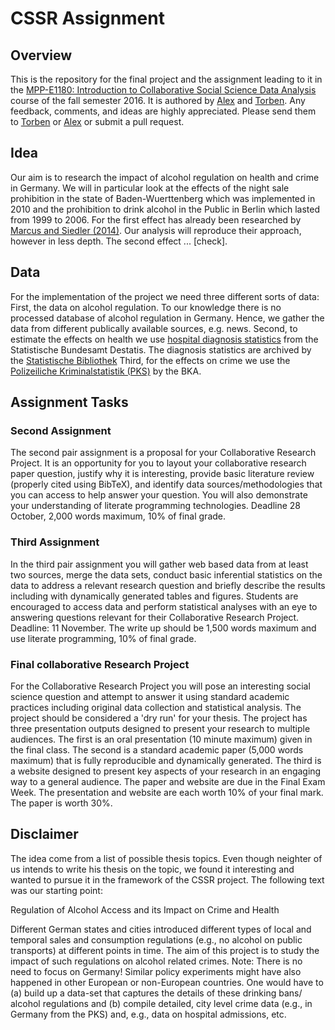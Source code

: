 # CSSR Assignment
## Overview

This is the repository for the final project and the assignment leading to it in the [MPP-E1180: Introduction to Collaborative Social Science Data Analysis](https://github.com/HertieDataScience) course of the fall semester 2016. It is authored by [Alex](https://github.com/corrod3) and [Torben](https://github.com/torbatschow). Any feedback, comments, and ideas are highly appreciated. Please send them to <a href="mailto:t.klausa@mpp.hertie-school.org">Torben</a> or <a href="mailto:a.sacharow@mpp.hertie-school.org">Alex</a> or submit a pull request.

## Idea

Our aim is to research the impact of alcohol regulation on health and crime in Germany. We will in particular look at the effects of the night sale prohibition in the state of Baden-Wuerttenberg which was implemented in 2010 and the prohibition to drink alcohol in the Public in Berlin which lasted from 1999 to 2006. For the first effect has already been researched by [Marcus and Siedler (2014)](http://www.sciencedirect.com/science/article/pii/S0047272714002564). Our analysis will reproduce their approach, however in less depth. The second effect ... [check].

## Data

For the implementation of the project we need three different sorts of data: First, the data on alcohol regulation. To our knowledge there is no processed database of alcohol regulation in Germany. Hence, we gather the data from different publically available sources, e.g. news. Second, to estimate the effects on health we use [hospital diagnosis statistics](https://www.destatis.de/DE/Publikationen/Thematisch/Gesundheit/Krankenhaeuser/DiagnosedatenKrankenhaus.html) from the Statistische Bundesamt Destatis. The diagnosis statistics are archived by the [Statistische Bibliothek](https://www.destatis.de/GPStatistik/receive/DESerie_serie_00000950?list=all) Third, for the effects on crime we use the [Polizeiliche Kriminalstatistik (PKS)](https://www.bka.de/DE/AktuelleInformationen/StatistikenLagebilder/PolizeilicheKriminalstatistik/pks_node.html;jsessionid=5DFB83E1B040E5C0CCF7F9DF99203DA1.live0612) by the BKA.

## Assignment Tasks

### Second Assignment
The second pair assignment is a proposal for your Collaborative Research Project. It is an opportunity for you to layout your collaborative research paper question, justify why it is interesting, provide basic literature review (properly cited using BibTeX), and identify data sources/methodologies that you can access to help answer your question. You will also demonstrate your understanding of literate programming technologies. Deadline 28 October, 2,000 words maximum, 10% of final grade.

### Third Assignment

In the third pair assignment you will gather web based data from at least two sources, merge the data sets, conduct basic inferential statistics on the data to address a relevant research question and briefly describe the results including with dynamically generated tables and figures. Students are encouraged to access data and perform statistical analyses with an eye to answering questions relevant for their Collaborative Research Project. Deadline: 11 November. The write up should be 1,500 words maximum and use literate programming, 10% of final grade.

### Final collaborative Research Project

For the Collaborative Research Project you will pose an interesting social science question and attempt to answer it using standard academic practices including original data collection and statistical analysis. The project should be considered a 'dry run' for your thesis. The project has three presentation outputs designed to present your research to multiple audiences. The first is an oral presentation (10 minute maximum) given in the final class. The second is a standard academic paper (5,000 words maximum) that is fully reproducible and dynamically generated. The third is a website designed to present key aspects of your research in an engaging way to a general audience. The paper and website are due in the Final Exam Week. The presentation and website are each worth 10% of your final mark. The paper is worth 30%.

## Disclaimer

The idea come from a list of possible thesis topics. Even though neighter of us intends to write his thesis on the topic, we found it interesting and wanted to pursue it in the framework of the CSSR project. The following text was our starting point:

Regulation of Alcohol Access and its Impact on Crime and Health

Different German states and cities introduced different types of local and temporal sales and consumption regulations (e.g., no alcohol on public transports) at different points in time. The aim of this project is to study the impact of such regulations on alcohol related crimes.
Note: There is no need to focus on Germany! Similar policy experiments might have also happened in other European or non-European countries.
One would have to (a) build up a data-set that captures the details of these drinking bans/ alcohol regulations and (b) compile detailed, city level crime data (e.g., in Germany from the PKS) and, e.g., data on hospital admissions, etc.
